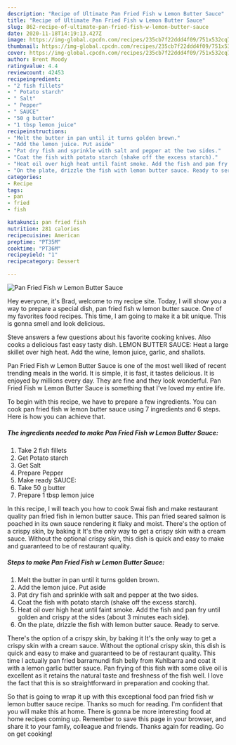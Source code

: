 ```yaml
---
description: "Recipe of Ultimate Pan Fried Fish w Lemon Butter Sauce"
title: "Recipe of Ultimate Pan Fried Fish w Lemon Butter Sauce"
slug: 862-recipe-of-ultimate-pan-fried-fish-w-lemon-butter-sauce
date: 2020-11-18T14:19:13.427Z
image: https://img-global.cpcdn.com/recipes/235cb7f22ddd4f09/751x532cq70/pan-fried-fish-w-lemon-butter-sauce-recipe-main-photo.jpg
thumbnail: https://img-global.cpcdn.com/recipes/235cb7f22ddd4f09/751x532cq70/pan-fried-fish-w-lemon-butter-sauce-recipe-main-photo.jpg
cover: https://img-global.cpcdn.com/recipes/235cb7f22ddd4f09/751x532cq70/pan-fried-fish-w-lemon-butter-sauce-recipe-main-photo.jpg
author: Brent Moody
ratingvalue: 4.4
reviewcount: 42453
recipeingredient:
- "2 fish fillets"
- " Potato starch"
- " Salt"
- " Pepper"
- " SAUCE"
- "50 g butter"
- "1 tbsp lemon juice"
recipeinstructions:
- "Melt the butter in pan until it turns golden brown."
- "Add the lemon juice. Put aside"
- "Pat dry fish and sprinkle with salt and pepper at the two sides."
- "Coat the fish with potato starch (shake off the excess starch)."
- "Heat oil over high heat until faint smoke. Add the fish and pan fry until golden and crispy at the sides (about 3 minutes each side)."
- "On the plate, drizzle the fish with lemon butter sauce. Ready to serve."
categories:
- Recipe
tags:
- pan
- fried
- fish

katakunci: pan fried fish 
nutrition: 281 calories
recipecuisine: American
preptime: "PT35M"
cooktime: "PT36M"
recipeyield: "1"
recipecategory: Dessert

---
```



![Pan Fried Fish w Lemon Butter Sauce](https://img-global.cpcdn.com/recipes/235cb7f22ddd4f09/751x532cq70/pan-fried-fish-w-lemon-butter-sauce-recipe-main-photo.jpg)

Hey everyone, it's Brad, welcome to my recipe site. Today, I will show you a way to prepare a special dish, pan fried fish w lemon butter sauce. One of my favorites food recipes. This time, I am going to make it a bit unique. This is gonna smell and look delicious.

Steve answers a few questions about his favorite cooking knives. Also cooks a delicious fast easy tasty dish. LEMON BUTTER SAUCE: Heat a large skillet over high heat. Add the wine, lemon juice, garlic, and shallots.

Pan Fried Fish w Lemon Butter Sauce is one of the most well liked of recent trending meals in the world. It is simple, it is fast, it tastes delicious. It is enjoyed by millions every day. They are fine and they look wonderful. Pan Fried Fish w Lemon Butter Sauce is something that I've loved my entire life.


To begin with this recipe, we have to prepare a few ingredients. You can cook pan fried fish w lemon butter sauce using 7 ingredients and 6 steps. Here is how you can achieve that.

<!--inarticleads1-->

##### The ingredients needed to make Pan Fried Fish w Lemon Butter Sauce:

1. Take 2 fish fillets
1. Get  Potato starch
1. Get  Salt
1. Prepare  Pepper
1. Make ready  SAUCE:
1. Take 50 g butter
1. Prepare 1 tbsp lemon juice


In this recipe, I will teach you how to cook Swai fish and make restaurant quality pan fried fish in lemon butter sauce. This pan fried seared salmon is poached in its own sauce rendering it flaky and moist. There&#39;s the option of a crispy skin, by baking it It&#39;s the only way to get a crispy skin with a cream sauce. Without the optional crispy skin, this dish is quick and easy to make and guaranteed to be of restaurant quality. 

<!--inarticleads2-->

##### Steps to make Pan Fried Fish w Lemon Butter Sauce:

1. Melt the butter in pan until it turns golden brown.
1. Add the lemon juice. Put aside
1. Pat dry fish and sprinkle with salt and pepper at the two sides.
1. Coat the fish with potato starch (shake off the excess starch).
1. Heat oil over high heat until faint smoke. Add the fish and pan fry until golden and crispy at the sides (about 3 minutes each side).
1. On the plate, drizzle the fish with lemon butter sauce. Ready to serve.


There&#39;s the option of a crispy skin, by baking it It&#39;s the only way to get a crispy skin with a cream sauce. Without the optional crispy skin, this dish is quick and easy to make and guaranteed to be of restaurant quality. This time I actually pan fried barramundi fish belly from Kuhlbarra and coat it with a lemon garlic butter sauce. Pan frying of this fish with some olive oil is excellent as it retains the natural taste and freshness of the fish well. I love the fact that this is so straightforward in preparation and cooking that. 

So that is going to wrap it up with this exceptional food pan fried fish w lemon butter sauce recipe. Thanks so much for reading. I'm confident that you will make this at home. There is gonna be more interesting food at home recipes coming up. Remember to save this page in your browser, and share it to your family, colleague and friends. Thanks again for reading. Go on get cooking!
